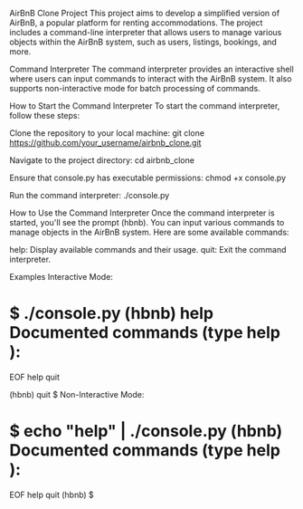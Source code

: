 AirBnB Clone Project
This project aims to develop a simplified version of AirBnB, a popular platform for renting accommodations. The project includes a command-line interpreter that allows users to manage various objects within the AirBnB system, such as users, listings, bookings, and more.

Command Interpreter
The command interpreter provides an interactive shell where users can input commands to interact with the AirBnB system. It also supports non-interactive mode for batch processing of commands.

How to Start the Command Interpreter
To start the command interpreter, follow these steps:

Clone the repository to your local machine:
git clone https://github.com/your_username/airbnb_clone.git

Navigate to the project directory:
cd airbnb_clone

Ensure that console.py has executable permissions:
chmod +x console.py

Run the command interpreter:
./console.py

How to Use the Command Interpreter
Once the command interpreter is started, you'll see the prompt (hbnb). You can input various commands to manage objects in the AirBnB system. Here are some available commands:

help: Display available commands and their usage.
quit: Exit the command interpreter.

Examples
Interactive Mode:

$ ./console.py
(hbnb) help
Documented commands (type help <topic>):
========================================
EOF  help  quit

(hbnb) quit
$
Non-Interactive Mode:

$ echo "help" | ./console.py
(hbnb)
Documented commands (type help <topic>):
========================================
EOF  help  quit
(hbnb)
$
